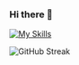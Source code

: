 ### Hi there 👋

[![My Skills](https://skillicons.dev/icons?i=php,laravel,mysql,js,html,css,wordpress,figma)](https://skillicons.dev)

![GitHub Streak](https://github-readme-streak-stats.herokuapp.com/?user=nish33&theme=horizon)

<!-- <img  width="50%" src="https://github-readme-stats.vercel.app/api/top-langs/?username=nish33&layout=compact)"/>
 -->
<!-- ![trophy](https://github-profile-trophy.vercel.app/?username=nish33) -->
